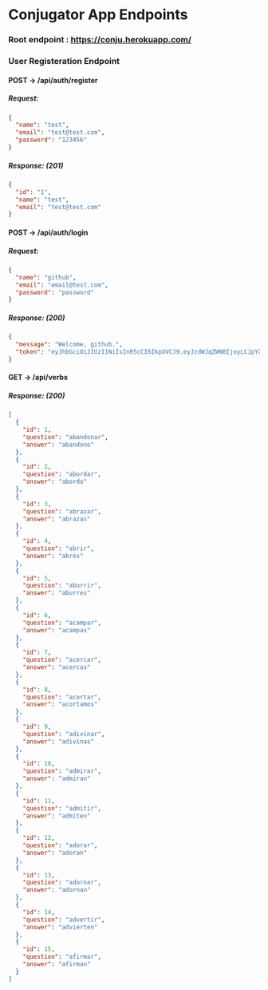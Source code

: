 # Conjugator App Endpoints

### Root endpoint : https://conju.herokuapp.com/

### User Registeration Endpoint

#### POST -> /api/auth/register

##### Request:

```json
{
  "name": "test",
  "email": "test@test.com",
  "password": "123456"
}
```

##### Response: (201)

```json
{
  "id": "1",
  "name": "test",
  "email": "test@test.com"
}
```

#### POST -> /api/auth/login

##### Request:

```json
{
  "name": "github",
  "email": "email@test.com",
  "password": "password"
}
```

##### Response: (200)

```json
{
  "message": "Welcome, github.",
  "token": "eyJhbGciOiJIUzI1NiIsInR5cCI6IkpXVCJ9.eyJzdWJqZWN0IjoyLCJpYXQiOjE1Njk1MzI2ODEsImV4cCI6MTU2OTYxOTA4MX0.daDFxArTCCgXak4hbADqXwBkDNScZ7c1pSDZa3gbh48"
}
```

#### GET -> /api/verbs

##### Response: (200)

```json
[
  {
    "id": 1,
    "question": "abandonar",
    "answer": "abandono"
  },
  {
    "id": 2,
    "question": "abordar",
    "answer": "abordo"
  },
  {
    "id": 3,
    "question": "abrazar",
    "answer": "abrazas"
  },
  {
    "id": 4,
    "question": "abrir",
    "answer": "abres"
  },
  {
    "id": 5,
    "question": "aburrir",
    "answer": "aburres"
  },
  {
    "id": 6,
    "question": "acampar",
    "answer": "acampas"
  },
  {
    "id": 7,
    "question": "acercar",
    "answer": "acercas"
  },
  {
    "id": 8,
    "question": "acortar",
    "answer": "acortamos"
  },
  {
    "id": 9,
    "question": "adivinar",
    "answer": "adivinas"
  },
  {
    "id": 10,
    "question": "admirar",
    "answer": "admiran"
  },
  {
    "id": 11,
    "question": "admitir",
    "answer": "admiten"
  },
  {
    "id": 12,
    "question": "adorar",
    "answer": "adoran"
  },
  {
    "id": 13,
    "question": "adornar",
    "answer": "adornan"
  },
  {
    "id": 14,
    "question": "advertir",
    "answer": "advierten"
  },
  {
    "id": 15,
    "question": "afirmar",
    "answer": "afirman"
  }
]
```
